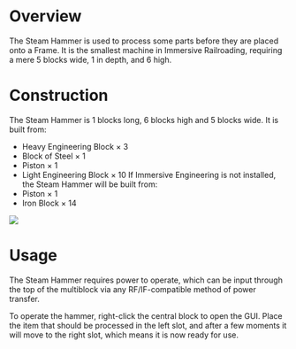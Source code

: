 # Overview
The Steam Hammer is used to process some parts before they are placed onto a Frame. It is the smallest machine in Immersive Railroading, requiring a mere 5 blocks wide, 1 in depth, and 6 high.

# Construction
The Steam Hammer is 1 blocks long, 6 blocks high and 5 blocks wide.
It is built from:
* Heavy Engineering Block × 3
* Block of Steel × 1
* Piston × 1
* Light Engineering Block × 10
If Immersive Engineering is not installed, the Steam Hammer will be built from:
* Piston × 1
* Iron Block × 14

![](immersiverailroading:wiki/images/steam_hammer1.png)

# Usage
The Steam Hammer requires power to operate, which can be input through the top of the multiblock via any RF/IF-compatible method of power transfer.

To operate the hammer, right-click the central block to open the GUI. Place the item that should be processed in the left slot, and after a few moments it will move to the right slot, which means it is now ready for use.